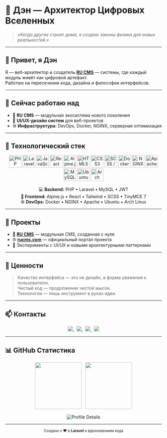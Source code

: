 # 🌌 Дэн — Архитектор Цифровых Вселенных  

> *«Когда другие строят дома, я создаю законы физики для новых реальностей.»*

---

## 👋 Привет, я Дэн

Я — веб-архитектор и создатель **[RU CMS](https://rucms.com)** — системы, где каждый модуль живёт как цифровой артефакт.  
Работаю на пересечении кода, дизайна и философии интерфейсов.  

---

## 🔭 Сейчас работаю над
- 🧠 **RU CMS** — модульная экосистема нового поколения  
- 🎨 **UI/UX-дизайн систем** для веб-проектов  
- ⚙️ **Инфраструктура**: DevOps, Docker, NGINX, серверная оптимизация  

---

## 🧩 Технологический стек

<p align="center">
  <img src="https://cdn.jsdelivr.net/gh/devicons/devicon/icons/php/php-original.svg" width="40" title="PHP"/>
  <img src="https://laravel.com/img/logomark.min.svg" width="40" title="Laravel"/>
  <img src="https://cdn.jsdelivr.net/gh/devicons/devicon/icons/javascript/javascript-original.svg" width="40" title="JavaScript"/>
  <img src="https://cdn.jsdelivr.net/gh/devicons/devicon/icons/react/react-original.svg" width="40" title="React"/>
  <img src="https://cdn.jsdelivr.net/gh/devicons/devicon/icons/alpinejs/alpinejs-original.svg" width="40" title="Alpine.js"/>
  <img src="https://cdn.jsdelivr.net/gh/devicons/devicon/icons/html5/html5-original.svg" width="40" title="HTML5"/>
  <img src="https://cdn.jsdelivr.net/gh/devicons/devicon/icons/css3/css3-original.svg" width="40" title="CSS3"/>
  <img src="https://cdn.jsdelivr.net/gh/devicons/devicon/icons/sass/sass-original.svg" width="40" title="SCSS / SASS"/>
  <img src="https://cdn.jsdelivr.net/gh/devicons/devicon/icons/docker/docker-original.svg" width="40" title="Docker"/>
  <img src="https://cdn.jsdelivr.net/gh/devicons/devicon/icons/nginx/nginx-original.svg" width="40" title="NGINX"/>
  <img src="https://cdn.jsdelivr.net/gh/devicons/devicon/icons/apache/apache-original.svg" width="40" title="Apache"/>
  <img src="https://cdn.jsdelivr.net/gh/devicons/devicon/icons/mysql/mysql-original.svg" width="40" title="MySQL"/>
  <img src="https://cdn.jsdelivr.net/gh/devicons/devicon/icons/ubuntu/ubuntu-plain.svg" width="40" title="Ubuntu"/>
  <img src="https://cdn.jsdelivr.net/gh/devicons/devicon/icons/archlinux/archlinux-original.svg" width="40" title="Arch Linux"/>
</p>

<p align="center">
  💻 <strong>Backend:</strong> PHP • Laravel • MySQL • JWT  
  <br>
  🎨 <strong>Frontend:</strong> Alpine.js • React • Tailwind • SCSS • TinyMCE 7  
  <br>
  ⚙️ <strong>DevOps:</strong> Docker • NGINX • Apache • Ubuntu • Arch Linux  
</p>

---

## 💼 Проекты

- 🚀 [**RU CMS**](https://github.com/Bulavackii/Ru-CMS) — модульная CMS, созданная с нуля  
- 🌐 [**rucms.com**](https://rucms.com) — официальный портал проекта  
- 🧪 Эксперименты с UI/UX и новыми архитектурными паттернами  

---

## 🧠 Ценности
> Качество интерфейса — это не дизайн, а форма уважения к пользователю.  
> Чистый код — продолжение чистой мысли.  
> Технология — лишь инструмент в руках идеи.

---

## 📫 Контакты
<p align="center">
  <a href="mailto:visitorsec@gmail.com">
    <img src="https://img.shields.io/badge/Email-visitorsec@gmail.com-0a0a0a?style=for-the-badge&logo=gmail&logoColor=white"/>
  </a>
  &nbsp;
  <a href="https://github.com/Bulavackii">
    <img src="https://img.shields.io/badge/GitHub-Bulavackii-181717?style=for-the-badge&logo=github"/>
  </a>
  &nbsp;
  <a href="https://rucms.com">
    <img src="https://img.shields.io/badge/Website-rucms.com-2563eb?style=for-the-badge&logo=firefox-browser&logoColor=white"/>
  </a>
  &nbsp;
  <a href="https://t.me/Bulavackii" target="_blank">
    <img src="https://img.shields.io/badge/Telegram-@Bulavackii-2AABEE?style=for-the-badge&logo=telegram&logoColor=white"/>
  </a>
</p>

---

## 📊 GitHub Статистика  

<p align="center">
  <img src="https://github-readme-stats.vercel.app/api?username=Bulavackii&show_icons=true&theme=tokyonight&hide=prs" height="150"/>
  &nbsp;
  <img src="https://github-readme-streak-stats.herokuapp.com/?user=Bulavackii&theme=tokyonight" height="150"/>
</p>

<p align="center">
  <img src="https://github-profile-summary-cards.vercel.app/api/cards/profile-details?username=Bulavackii&theme=tokyonight" alt="Profile Details"/>
</p>

---

<p align="center">
  <sub>Создано с ♥ в <strong>Laravel</strong> и вдохновением кода</sub>
</p>
